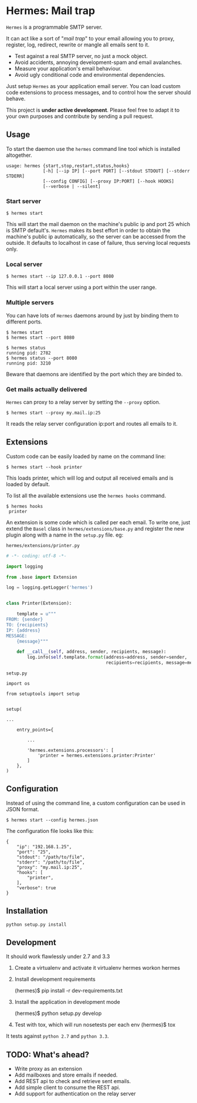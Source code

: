 # Hermes: Mail trap

`Hermes` is a programmable SMTP server.

It can act like a sort of "*mail trap*" to your email allowing you to
proxy, register, log, redirect, rewrite or mangle all emails sent to it.

- Test against a real SMTP server, no just a mock object.
- Avoid accidents, annoying development-spam and email avalanches.
- Measure your application's  email behaviour.
- Avoid ugly conditional code and environmental dependencies.

Just setup `Hermes` as your application email server.
You can load custom code extensions to process messages, and to control how the server should behave.

This project is **under active development**.
Please feel free to adapt it to your own purposes and contribute by sending a pull request.

## Usage

To start the daemon use the `hermes` command line tool which is installed altogether.

	usage: hermes {start,stop,restart,status,hooks}
				  [-h] [--ip IP] [--port PORT] [--stdout STDOUT] [--stderr STDERR]
				  [--config CONFIG] [--proxy IP:PORT] [--hook HOOKS]
				  [--verbose | --silent]

### Start server

	$ hermes start

This will start the mail daemon on the machine's public ip and port 25 which is SMTP default's.
`Hermes` makes its best effort in order to obtain the machine's public ip automatically, so the server can be accessed from the outside.
It defaults to localhost in case of failure, thus serving local requests only.

### Local server

	$ hermes start --ip 127.0.0.1 --port 8080

This will start a local server using a port within the user range.

### Multiple servers

You can have lots of `Hermes` daemons around by just by binding them to different ports.

	$ hermes start
	$ hermes start --port 8080

	$ hermes status
	running pid: 2782
	$ hermes status --port 8080
	running pid: 3210

Beware that daemons are identified by the port which they are binded to.

### Get mails actually delivered

`Hermes` can proxy to a relay server by setting the `--proxy` option.

    $ hermes start --proxy my.mail.ip:25

It reads the relay server configuration ip:port and routes all emails to it.

## Extensions

Custom code can be easily loaded by name on the command line:


	$ hermes start --hook printer

This loads printer, which will log and output all received emails and is loaded by default.

To list all the available extensions use the `hermes hooks` command.

	$ hermes hooks
	 printer


An extension is some code which is called per each email.
To write one, just extend the `Basel` class in `hermes/extensions/base.py`
and register the new plugin along with a name in the `setup.py` file. eg:


`hermes/extensions/printer.py`
```python
# -*- coding: utf-8 -*-

import logging

from .base import Extension

log = logging.getLogger('hermes')


class Printer(Extension):

    template = u"""
FROM: {sender}
TO: {recipients}
IP: {address}
MESSAGE:
    {message}"""

    def __call__(self, address, sender, recipients, message):
        log.info(self.template.format(address=address, sender=sender,
                                      recipients=recipients, message=message))
```

`setup.py`
```
import os

from setuptools import setup


setup(

...

	entry_points={

    	...

        'hermes.extensions.processors': [
            'printer = hermes.extensions.printer:Printer'
        ]
    },
)

```
## Configuration

Instead of using the command line, a custom configuration can be used in JSON format.

    $ hermes start --config hermes.json

The configuration file looks like this:

    {
        "ip": "192.168.1.25",
        "port": "25",
        "stdout": "/path/to/file",
        "stderr": "/path/to/file",
        "proxy": "my.mail.ip:25",
        "hooks": [
            "printer",
        ],
        "verbose": true
    }

## Installation

	python setup.py install

## Development


It should work flawlessly under 2.7 and 3.3

1. Create a virtualenv and activate it
	virtualenv hermes
	workon hermes

2. Install development requirements

	(hermes)$ pip install -r dev-requirements.txt

3. Install the application in development mode

	(hermes)$ python setup.py develop

4. Test with tox, which will run nosetests per each env
	(hermes)$ tox

It tests against `python 2.7` and `python 3.3`.

## TODO: What's ahead?

- Write proxy as an extension
- Add mailboxes and store emails if needed.
- Add REST api to check and retrieve sent emails.
- Add simple client to consume the REST api.
- Add support for authentication on the relay server
